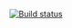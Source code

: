 [![Build status](https://ci.appveyor.com/api/projects/status/ya3yrwure2o3s8k0?svg=true)](https://ci.appveyor.com/project/Cooper2h/testapici)